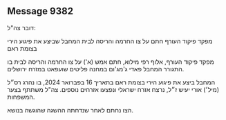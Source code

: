 ## Message 9382

דובר צה"ל:

מפקד פיקוד העורף חתם על צו החרמה והריסה לבית המחבל שביצע את פיגוע הירי בצומת ראם

מפקד פיקוד העורף, אלוף רפי מילוא, חתם אמש (א') על צו החרמה והריסה לבית בו התגורר המחבל פאדי ג'מג'ום במחנה פליטים שועפאט במזרח ירושלים. 

המחבל ביצע את פיגוע הירי בצומת ראם בתאריך 16 בפברואר 2024, בו נהרג רס״ל (מיל׳) אורי יעיש ז״ל, נרצח אזרח ישראלי ונפצעו אזרחים נוספים. צה"ל משתתף בצער המשפחות.

הצו נחתם לאחר שנדחתה ההשגה שהוגשה בנושא.

